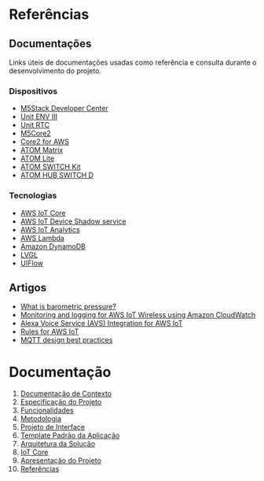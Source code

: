 # Referências

## Documentações

Links úteis de documentações usadas como referência e consulta durante o desenvolvimento do projeto.

### Dispositivos

- [M5Stack Developer Center](https://docs.m5stack.com/)
- [Unit ENV III](https://docs.m5stack.com/en/unit/envIII)
- [Unit RTC](https://docs.m5stack.com/en/unit/rtc)
- [M5Core2](https://docs.m5stack.com/en/core/core2)
- [Core2 for AWS](https://docs.m5stack.com/en/core/core2_for_aws)
- [ATOM Matrix](https://docs.m5stack.com/en/core/atom_matrix)
- [ATOM Lite](https://docs.m5stack.com/en/core/atom_lite)
- [ATOM SWITCH Kit](https://docs.m5stack.com/en/atom/atomhub_switch)
- [ATOM HUB SWITCH D](https://docs.m5stack.com/en/atom/atomhub_switch_d)

### Tecnologias

- [AWS IoT Core](https://docs.aws.amazon.com/iot/index.html)
- [AWS IoT Device Shadow service](https://docs.aws.amazon.com/iot/latest/developerguide/iot-device-shadows.html)
- [AWS IoT Analytics](https://aws.amazon.com/pt/iot-analytics/)
- [AWS Lambda](https://docs.aws.amazon.com/lambda/index.html)
- [Amazon DynamoDB](https://docs.aws.amazon.com/dynamodb/index.html)
- [LVGL](https://docs.lvgl.io/master/index.html) 
- [UIFlow](https://m5stack.github.io/UIFlow_doc/en/)

## Artigos

- [What is barometric pressure?](https://esenssys.com/what-is-barometric-pressure/)
- [Monitoring and logging for AWS IoT Wireless using Amazon CloudWatch](https://docs.aws.amazon.com/iot/latest/developerguide/connect-iot-lorawan-logging-monitoring.html)
- [Alexa Voice Service (AVS) Integration for AWS IoT](https://docs.aws.amazon.com/iot/latest/developerguide/avs-integration-aws-iot.html)
- [Rules for AWS IoT](https://docs.aws.amazon.com/iot/latest/developerguide/iot-rules.html)
- [MQTT design best practices](https://docs.aws.amazon.com/whitepapers/latest/designing-mqtt-topics-aws-iot-core/mqtt-design-best-practices.html)

# Documentação

<ol>
<li><a href="documentacao-de-contexto.md"> Documentação de Contexto</a></li>
<li><a href="especificacao-do-projeto.md"> Especificação do Projeto</a></li>
<li><a href="funcionalidades.md"> Funcionalidades</a></li>
<li><a href="metodologia.md"> Metodologia</a></li>
<li><a href="projeto-de-interface.md"> Projeto de Interface</a></li>
<li><a href="template-padrao-da-aplicacao.md"> Template Padrão da Aplicação</a></li>
<li><a href="arquitetura-da-solucao.md"> Arquitetura da Solução</a></li>
<li><a href="iot-core.md">IoT Core</a></li>
<li><a href="apresentacao-do-projeto.md"> Apresentação do Projeto</a></li>
<li><a href="referencias.md"> Referências</a></li>
</ol>